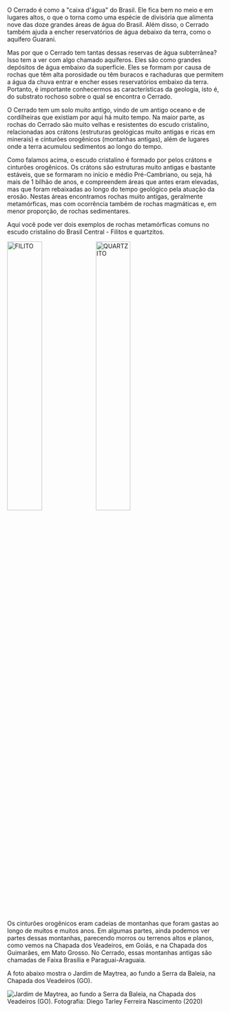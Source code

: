 O Cerrado é como a "caixa d'água" do Brasil. Ele fica bem no meio e em lugares altos, o que o torna como uma espécie de divisória que alimenta nove das doze grandes áreas de água do Brasil. Além disso, o Cerrado também ajuda a encher reservatórios de água debaixo da terra, como o aquífero Guarani.

Mas por que o Cerrado tem tantas dessas reservas de água subterrânea? Isso tem a ver com algo chamado aquíferos. Eles são como grandes depósitos de água embaixo da superfície. Eles se formam por causa de rochas que têm alta porosidade ou têm buracos e rachaduras que permitem a água da chuva entrar e encher esses reservatórios embaixo da terra. Portanto, é importante conhecermos as características da geologia, isto é, do substrato rochoso sobre o qual se encontra o Cerrado.

O Cerrado tem um solo muito antigo, vindo de um antigo oceano e de cordilheiras que existiam por aqui há muito tempo. Na maior parte, as rochas do Cerrado são muito velhas e resistentes do escudo cristalino, relacionadas aos crátons (estruturas geológicas muito antigas e ricas em minerais) e cinturões orogênicos (montanhas antigas), além de lugares onde a terra acumulou sedimentos ao longo do tempo.

Como falamos acima, o escudo cristalino é formado por pelos crátons e cinturões orogênicos. Os crátons são estruturas muito antigas e bastante estáveis, que se formaram no início e médio Pré-Cambriano, ou seja, há mais de 1 bilhão de anos, e compreendem áreas que antes eram elevadas, mas que foram rebaixadas ao longo do tempo geológico pela atuação da erosão. Nestas áreas encontramos rochas muito antigas, geralmente metamórficas, mas com ocorrência também de rochas magmáticas e, em menor proporção, de rochas sedimentares.

Aqui você pode ver dois exemplos de rochas metamórficas comuns no escudo cristalino do Brasil Central - Filitos e quartzitos.

<img src="https://s3.lapig.iesa.ufg.br/public/mapbiomasnaescola/cerrado/cerrado-304-Filito.webp"  width="40%" height="40%" alt='FILITO'>
<img src= "https://s3.lapig.iesa.ufg.br/public/mapbiomasnaescola/cerrado/cerrado-339-Quartzito.webp" width="40%" height="40%" alt='QUARTZITO'>

Os cinturões orogênicos eram cadeias de montanhas que foram gastas ao longo de muitos e muitos anos. Em algumas partes, ainda podemos ver partes dessas montanhas, parecendo morros ou terrenos altos e planos, como vemos na Chapada dos Veadeiros, em Goiás, e na Chapada dos Guimarães, em Mato Grosso. No Cerrado, essas montanhas antigas são chamadas de Faixa Brasília e Paraguai-Araguaia.

A foto abaixo mostra o Jardim de Maytrea, ao fundo a Serra da Baleia, na Chapada dos Veadeiros (GO).

<img src="https://s3.lapig.iesa.ufg.br/public/mapbiomasnaescola/cerrado/cerrado-chapada-cinturoes.png" alt=' Jardim de Maytrea, ao fundo a Serra da Baleia, na Chapada dos Veadeiros (GO). Fotografia: Diego Tarley Ferreira Nascimento (2020)'>

